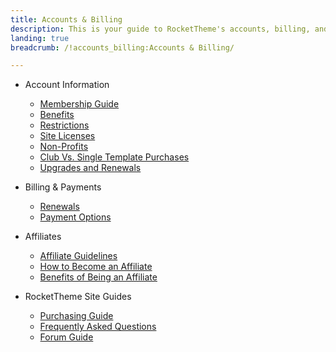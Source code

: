 ```yaml
---
title: Accounts & Billing
description: This is your guide to RocketTheme's accounts, billing, and affiliate policies.
landing: true
breadcrumb: /!accounts_billing:Accounts & Billing/

---
```


* Account Information

	- [Membership Guide](membership.md)
	- [Benefits](membership.md#membership-benefits)
	- [Restrictions](membership.md#membership-restrictions)
	- [Site Licenses](site_licenses.md)
	- [Non-Profits](membership.md#non-profits)
	- [Club Vs. Single Template Purchases](comparisons.md)
	- [Upgrades and Renewals](upgrades_and_renewals.md)

<!-- -->

* Billing & Payments

	- [Renewals](upgrades_and_renewals.md)
	- [Payment Options](payments.md#what-payment-options-are-available?)

<!-- -->

* Affiliates

	- [Affiliate Guidelines](affiliates.md#affiliate-guidelines)
	- [How to Become an Affiliate](affiliates.md#how-to-become-an-affiliate)
	- [Benefits of Being an Affiliate](affiliates.md#benefits-of-being-an-affiliate)

<!-- -->

* RocketTheme Site Guides

	- [Purchasing Guide](purchase.md)
	- [Frequently Asked Questions](faq.md)
	- [Forum Guide](../technical_tips/site/forum_guide.md)